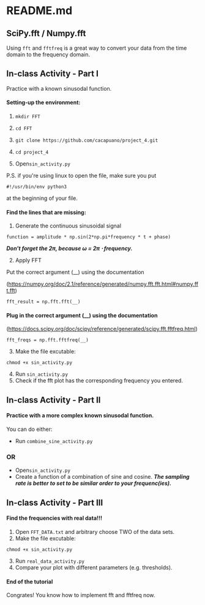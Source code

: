 # README.md

## SciPy.fft / Numpy.fft
Using ```fft``` and ```fftfreq``` is a great way to convert your data from the time domain to the frequency domain.

## In-class Activity - Part I
Practice with a known sinusodal function. 

#### Setting-up the environment: #### 
1. ```
   mkdir FFT
   ```
2. ```
   cd FFT
   ```
3. ```
   git clone https://github.com/cacapuano/project_4.git
   ```
4. ```
   cd project_4
   ```
5. Open```sin_activity.py```

P.S. if you're using linux to open the file, make sure you put 
```
#!/usr/bin/env python3
```
at the beginning of your file. 


#### Find the lines that are missing: #### 

1. Generate the continuous sinusoidal signal

```
function = amplitude * np.sin(2*np.pi*frequency * t + phase)
```
***Don't forget the 2π, because ω = 2π ⋅ frequency.***

2. Apply FFT

Put the correct argument (__) using the documentation 

(https://numpy.org/doc/2.1/reference/generated/numpy.fft.fft.html#numpy.fft.fft)

```
fft_result = np.fft.fft(__)
```


#### Plug in the correct argument (__) using the documentation #### 

(https://docs.scipy.org/doc/scipy/reference/generated/scipy.fft.fftfreq.html)

```
fft_freqs = np.fft.fftfreq(__)
```

3. Make the file excutable: 
```
chmod +x sin_activity.py
```
4. Run ```sin_activity.py```
5. Check if the fft plot has the corresponding frequency you entered.


## In-class Activity - Part II

#### Practice with a more complex known sinusodal function. #### 
You can do either: 
- Run ```combine_sine_activity.py```

### OR ###

- Open```sin_activity.py```
- Create a function of a combination of sine and cosine. ***The sampling rate is better to set to be similar order to your frequenc(ies).***

## In-class Activity - Part III

#### Find the frequencies with real data!!! #### 

1. Open ```FFT_DATA.txt``` and arbitrary choose TWO of the data sets.
2. Make the file excutable: 
```
chmod +x sin_activity.py
```
3. Run ```real_data_activity.py```
4. Compare your plot with different parameters (e.g. thresholds).

#### End of the tutorial ####

Congrates! You know how to implement fft and fftfreq now. 
